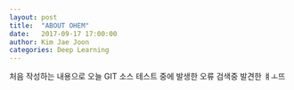 ```yaml
---
layout: post
title:  "ABOUT OHEM"
date:   2017-09-17 17:00:00
author: Kim Jae Joon
categories: Deep Learning
---
```


처음 작성하는 내용으로 오늘 GIT 소스 테스트 중에 발생한 오류 검색중 발견한 ㅒㅗ뜨 